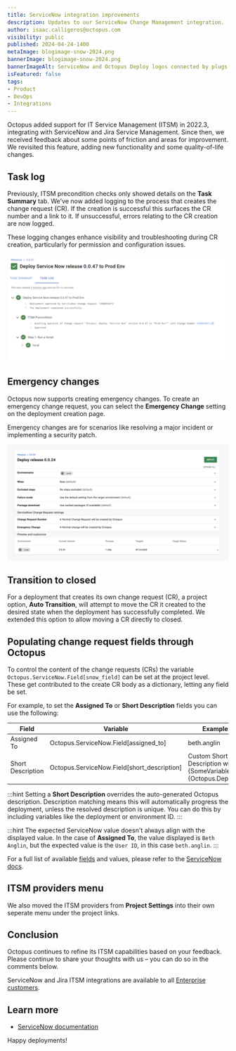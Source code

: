 ```yaml
---
title: ServiceNow integration improvements
description: Updates to our ServiceNow Change Management integration.
author: isaac.calligeros@octopus.com
visibility: public
published: 2024-04-24-1400
metaImage: blogimage-snow-2024.png
bannerImage: blogimage-snow-2024.png
bannerImageAlt: ServiceNow and Octopus Deploy logos connected by plugs with little stars around the connection.
isFeatured: false
tags:
- Product
- DevOps
- Integrations
---
```


Octopus added support for IT Service Management (ITSM) in 2022.3, integrating with ServiceNow and Jira Service Management. Since then, we received feedback about some points of friction and areas for improvement. We revisited this feature, adding new functionality and some quality-of-life changes.

## Task log

Previously, ITSM precondition checks only showed details on the **Task Summary** tab. We've now added logging to the process that creates the change request (CR). If the creation is successful this surfaces the CR number and a link to it. If unsuccessful, errors relating to the CR creation are now logged. 

These logging changes enhance visibility and troubleshooting during CR creation, particularly for permission and configuration issues.

![ITSM task logs](itsm-tasklog.png "width=500")

## Emergency changes

Octopus now supports creating emergency changes. To create an emergency change request, you can select the **Emergency Change** setting on the deployment creation page. 

Emergency changes are for scenarios like resolving a major incident or implementing a security patch.

![ITSM deployment settings](itsm-deployment-settings.png "width=500")


## Transition to closed

For a deployment that creates its own change request (CR), a project option, **Auto Transition**, will attempt to move the CR it created to the desired state when the deployment has successfully completed. We extended this option to allow moving a CR directly to closed.

## Populating change request fields through Octopus

To control the content of the change requests (CRs) the variable `Octopus.ServiceNow.Field[snow_field]` can be set at the project level. These get contributed to the create CR body as a dictionary, letting any field be set.

For example, to set the **Assigned To** or **Short Description** fields you can use the following:

| Field | Variable | Example Value|
|--|--|--|
|Assigned To|Octopus.ServiceNow.Field[assigned_to]|beth.anglin|
|Short Description|Octopus.ServiceNow.Field[short_description]|Custom Short Description with #{SomeVariable} #{Octopus.Deployment.Id}|

:::hint
Setting a **Short Description** overrides the auto-generated Octopus description. Description matching means this will automatically progress the deployment, unless the resolved description is unique. You can do this by including variables like the deployment or environment ID.
:::

:::hint
The expected ServiceNow value doesn't always align with the displayed value. In the case of **Assigned To**, the value displayed is `Beth Anglin`, but the expected value is the `User ID`, in this case `beth.anglin`.
:::

For a full list of available [fields](https://docs.servicenow.com/bundle/washingtondc-platform-administration/page/administer/localization/reference/r_FieldLabelTable.html) and values, please refer to the [ServiceNow docs](https://developer.servicenow.com/dev.do#!/reference/api/utah/rest/change-management-api).

## ITSM providers menu 

We also moved the ITSM providers from **Project Settings** into their own seperate menu under the project links.

## Conclusion

Octopus continues to refine its ITSM capabilities based on your feedback. Please continue to share your thoughts with us – you can do so in the comments below. 

ServiceNow and Jira ITSM integrations are available to all [Enterprise customers](https://octopus.com/pricing/overview). 

## Learn more

- [ServiceNow documentation](https://octopus.com/docs/approvals/servicenow)

Happy deployments!
